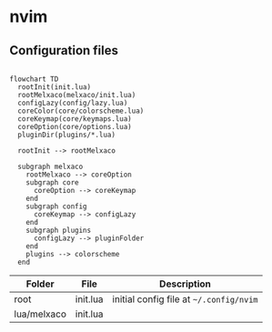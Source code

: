 # nvim

## Configuration files


```mermaid

flowchart TD
  rootInit(init.lua)
  rootMelxaco(melxaco/init.lua)
  configLazy(config/lazy.lua)
  coreColor(core/colorscheme.lua)
  coreKeymap(core/keymaps.lua)
  coreOption(core/options.lua)
  pluginDir(plugins/*.lua)

  rootInit --> rootMelxaco

  subgraph melxaco
    rootMelxaco --> coreOption
    subgraph core
      coreOption --> coreKeymap
    end
    subgraph config
      coreKeymap --> configLazy
    end
    subgraph plugins
      configLazy --> pluginFolder
    end
    plugins --> colorscheme
  end

``` 

| Folder | File | Description |
| ---- | --- | ----------- |
| root | init.lua | initial config file at `~/.config/nvim` |
| lua/melxaco | init.lua | |

